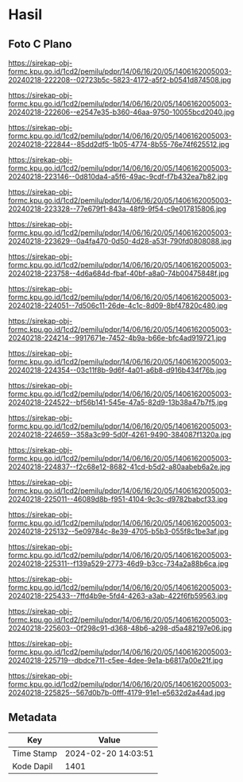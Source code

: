 # Hasil

## Foto C Plano

https://sirekap-obj-formc.kpu.go.id/1cd2/pemilu/pdpr/14/06/16/20/05/1406162005003-20240218-222208--02723b5c-5823-4172-a5f2-b0541d874508.jpg

https://sirekap-obj-formc.kpu.go.id/1cd2/pemilu/pdpr/14/06/16/20/05/1406162005003-20240218-222606--e2547e35-b360-46aa-9750-10055bcd2040.jpg

https://sirekap-obj-formc.kpu.go.id/1cd2/pemilu/pdpr/14/06/16/20/05/1406162005003-20240218-222844--85dd2df5-1b05-4774-8b55-76e74f625512.jpg

https://sirekap-obj-formc.kpu.go.id/1cd2/pemilu/pdpr/14/06/16/20/05/1406162005003-20240218-223146--0d810da4-a5f6-49ac-9cdf-f7b432ea7b82.jpg

https://sirekap-obj-formc.kpu.go.id/1cd2/pemilu/pdpr/14/06/16/20/05/1406162005003-20240218-223328--77e679f1-843a-48f9-9f54-c9e017815806.jpg

https://sirekap-obj-formc.kpu.go.id/1cd2/pemilu/pdpr/14/06/16/20/05/1406162005003-20240218-223629--0a4fa470-0d50-4d28-a53f-790fd0808088.jpg

https://sirekap-obj-formc.kpu.go.id/1cd2/pemilu/pdpr/14/06/16/20/05/1406162005003-20240218-223758--4d6a684d-fbaf-40bf-a8a0-74b00475848f.jpg

https://sirekap-obj-formc.kpu.go.id/1cd2/pemilu/pdpr/14/06/16/20/05/1406162005003-20240218-224051--7d506c11-26de-4c1c-8d09-8bf47820c480.jpg

https://sirekap-obj-formc.kpu.go.id/1cd2/pemilu/pdpr/14/06/16/20/05/1406162005003-20240218-224214--9917671e-7452-4b9a-b66e-bfc4ad919721.jpg

https://sirekap-obj-formc.kpu.go.id/1cd2/pemilu/pdpr/14/06/16/20/05/1406162005003-20240218-224354--03c11f8b-9d6f-4a01-a6b8-d916b434f76b.jpg

https://sirekap-obj-formc.kpu.go.id/1cd2/pemilu/pdpr/14/06/16/20/05/1406162005003-20240218-224522--bf56b141-545e-47a5-82d9-13b38a47b7f5.jpg

https://sirekap-obj-formc.kpu.go.id/1cd2/pemilu/pdpr/14/06/16/20/05/1406162005003-20240218-224659--358a3c99-5d0f-4261-9490-384087f1320a.jpg

https://sirekap-obj-formc.kpu.go.id/1cd2/pemilu/pdpr/14/06/16/20/05/1406162005003-20240218-224837--f2c68e12-8682-41cd-b5d2-a80aabeb6a2e.jpg

https://sirekap-obj-formc.kpu.go.id/1cd2/pemilu/pdpr/14/06/16/20/05/1406162005003-20240218-225011--46089d8b-f951-4104-9c3c-d9782babcf33.jpg

https://sirekap-obj-formc.kpu.go.id/1cd2/pemilu/pdpr/14/06/16/20/05/1406162005003-20240218-225132--5e09784c-8e39-4705-b5b3-055f8c1be3af.jpg

https://sirekap-obj-formc.kpu.go.id/1cd2/pemilu/pdpr/14/06/16/20/05/1406162005003-20240218-225311--f139a529-2773-46d9-b3cc-734a2a88b6ca.jpg

https://sirekap-obj-formc.kpu.go.id/1cd2/pemilu/pdpr/14/06/16/20/05/1406162005003-20240218-225433--7ffd4b9e-5fd4-4263-a3ab-422f6fb59563.jpg

https://sirekap-obj-formc.kpu.go.id/1cd2/pemilu/pdpr/14/06/16/20/05/1406162005003-20240218-225603--0f298c91-d368-48b6-a298-d5a482197e06.jpg

https://sirekap-obj-formc.kpu.go.id/1cd2/pemilu/pdpr/14/06/16/20/05/1406162005003-20240218-225719--dbdce711-c5ee-4dee-9e1a-b6817a00e21f.jpg

https://sirekap-obj-formc.kpu.go.id/1cd2/pemilu/pdpr/14/06/16/20/05/1406162005003-20240218-225825--567d0b7b-0fff-4179-91e1-e5632d2a44ad.jpg


## Metadata

| Key        | Value               |
| ---------- | ------------------- |
| Time Stamp | 2024-02-20 14:03:51 |
| Kode Dapil | 1401                |



